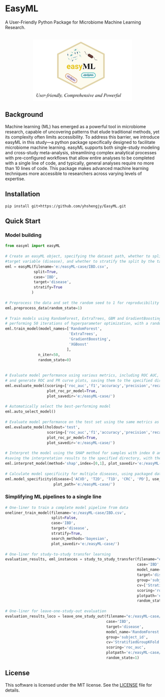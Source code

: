 # EasyML
A User-Friendly Python Package for Microbiome Machine Learning Research.
<br/><br/>
<p align="center"><img src="./easyml.jpg" height="200"/></p>

## Background
Machine learning (ML) has emerged as a powerful tool in microbiome research, capable of uncovering patterns that elude traditional methods, yet its complexity often limits accessibility. To address this barrier, we introduce easyML in this study—a python package specifically designed to facilitate microbiome machine learning. easyML supports both single-study modeling and cross-study meta-analysis, streamlining complex analytical processes with pre-configured workflows that allow entire analyses to be completed with a single line of code, and typically, general analyses require no more than 10 lines of code. This package makes advanced machine learning techniques more accessible to researchers across varying levels of expertise. 

## Installation
```commandline
pip install git+https://github.com/yhshengjy/EasyML.git
```
## Quick Start

### Model building
```python
from easyml import easyML

# Create an easyML object, specifying the dataset path, whether to split the data, case type (IBD), 
#target variable (disease), and whether to stratify the split by the target label
eml = easyML(filename='e:/easyML-case/IBD.csv',
             split=True, 
             case='IBD',
             target='disease',
             stratify=True
            )

# Preprocess the data and set the random seed to 1 for reproducibility
eml.preprocess_data(random_state=1)

# Train models using RandomForest, ExtraTrees, GBM and GradientBoosting, 
# performing 50 iterations of hyperparameter optimization, with a random seed set to 0
eml.train_model(model_names=['RandomForest', 
                             'ExtraTrees', 
                             'GradientBoosting',
                             'XGBoost'
                            ],
               n_iter=50,
               random_state=0)


# Evaluate model performance using various metrics, including ROC AUC, F1, accuracy, precision, recall, and MCC, 
# and generate ROC and PR curve plots, saving them to the specified directory
eml.evaluate_model(scoring=['roc_auc','f1','accuracy','precision','recall','mcc'],
                   plot_roc_pr_model=True, 
                   plot_savedir='e:/easyML-case/')

# Automatically select the best-performing model
eml.auto_select_model()

# Evaluate model performance on the test set using the same metrics as before, and save ROC and PR curve plots to the specified directory
eml.evaluate_model(holdout='test',
                   scoring=['roc_auc','f1','accuracy','precision','recall','mcc'],
                   plot_roc_pr_model=True, 
                   plot_savedir='e:/easyML-case/')

# Interpret the model using the SHAP method for samples with index 0 and 1, 
#saving the interpretation results to the specified directory, with the show option set to False
eml.interpret_model(method='shap',index=[0,1], plot_savedir='e:/easyML-case/', show=False)

# Calculate model specificity for multiple diseases, using packaged data, and save the results to the specified path
eml.model_specificity(disease=['ACVD', 'T2D', 'T1D', 'CRC', 'PD'], use_packagedata=True,
                      plot_path='e:/easyML-case/')
```
### Simplifying ML pipelines to a single line
```python
# One-liner to train a complete model pipeline from data
oneliner_train_model(filename='e:/easyML-case/IBD.csv',
                     split=False, 
                     case='IBD',
                     target='disease',
                     stratify=True,
                     search_methods='bayesian',
                     plot_savedir='e:/easyML-case/')

# One-liner for study-to-study transfer learning
evaluation_results, eml_instances = study_to_study_transfer(filename="e:/easyML-case/datasets/", 
                                                            case='IBD',
                                                            model_name='RandomForest',   
                                                            target='disease',
                                                            group='subject_id',
                                                            cv=['StratifiedGroupKFold','StratifiedGroupKFold','StratifiedKFold'],
                                                            scoring='roc_auc',
                                                            plotpath='e:/easyML-case/',
                                                            random_state=1)

# One-liner for leave-one-study-out evaluation
evaluation_results_loco = leave_one_study_out(filename="e:/easyML-case/datasets/", 
                                              case='IBD',
                                              target='disease',
                                              model_name='RandomForest',
                                              group='subject_id',
                                              cv='StratifiedGroupKFold',
                                              scoring='roc_auc',
                                              plotpath='e:/easyML-case/',  
                                              random_state=1)
```

## License

This software is licensed under the MIT license. See the [LICENSE](LICENSE) file for details.
